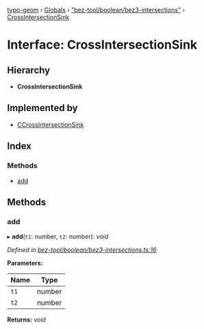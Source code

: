 [typo-geom](../README.md) › [Globals](../globals.md) › ["bez-tool/boolean/bez3-intersections"](../modules/_bez_tool_boolean_bez3_intersections_.md) › [CrossIntersectionSink](_bez_tool_boolean_bez3_intersections_.crossintersectionsink.md)

# Interface: CrossIntersectionSink

## Hierarchy

* **CrossIntersectionSink**

## Implemented by

* [CCrossIntersectionSink](../classes/_bez_tool_boolean_intersections_.ccrossintersectionsink.md)

## Index

### Methods

* [add](_bez_tool_boolean_bez3_intersections_.crossintersectionsink.md#add)

## Methods

###  add

▸ **add**(`t1`: number, `t2`: number): *void*

*Defined in [bez-tool/boolean/bez3-intersections.ts:16](https://github.com/be5invis/typo-geom/blob/5527277/src/bez-tool/boolean/bez3-intersections.ts#L16)*

**Parameters:**

Name | Type |
------ | ------ |
`t1` | number |
`t2` | number |

**Returns:** *void*
